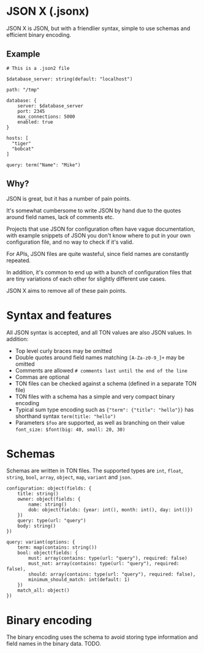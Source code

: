 #  JSON X (.jsonx)

JSON X is JSON, but with a friendlier syntax, simple to use schemas and efficient binary encoding.


## Example

    # This is a .json2 file

    $database_server: string(default: "localhost")

    path: "/tmp"

    database: {
        server: $database_server
        port: 2345
        max_connections: 5000
        enabled: true
    }

    hosts: [
      "tiger"
      "bobcat"
    ]

    query: term("Name": "Mike")



## Why?

JSON is great, but it has a number of pain points. 

It's somewhat cumbersome to write JSON by hand due to the quotes around field names, lack of comments etc. 

Projects that use JSON for configuration often have vague documentation, with example snippets of JSON you don't know where to put in your own configuration file, and no way to check if it's valid. 

For APIs, JSON files are quite wasteful, since field names are constantly repeated.

In addition, it's common to end up with a bunch of configuration files that are tiny variations of each other for slightly different use cases.

JSON X aims to remove all of these pain points.

# Syntax and features

All JSON syntax is accepted, and all TON values are also JSON values. In addition:

 * Top level curly braces may be omitted
 * Double quotes around field names matching `[A-Za-z0-9_]+` may be omitted
 * Comments are allowed `# comments last until the end of the line` 
 * Commas are optional
 * TON files can be checked against a schema (defined in a separate TON file)
 * TON files with a schema has a simple and very compact binary encoding
 * Typical sum type encoding such as `{"term": {"title": "hello"}}` has shorthand syntax `term(title: "hello")`
 * Parameters `$foo` are supported, as well as branching on their value `font_size: $font(big: 40, small: 20, 30)`


# Schemas

Schemas are written in TON files. The supported types are `int`, `float`, `string`, `bool`, `array`, `object`, `map`, `variant` and `json`.

    configuration: object(fields: {
        title: string()
        owner: object(fields: {
            name: string()
            dob: object(fields: {year: int(), month: int(), day: int()})
        })
        query: type(url: "query")
        body: string()
    })

    query: variant(options: {
        term: map(contains: string())
        bool: object(fields: {
            must: array(contains: type(url: "query"), required: false)
            must_not: array(contains: type(url: "query"), required: false),
            should: array(contains: type(url: "query"), required: false),
            minimum_should_match: int(default: 1)
        }) 
        match_all: object()
    })


# Binary encoding

The binary encoding uses the schema to avoid storing type information and field names in the binary data. TODO.
